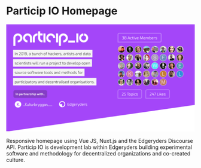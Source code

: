 # Particip IO Homepage

![homepage](public/homepage.png)

Responsive homepage using Vue JS, Nuxt.js and the Edgeryders Discourse API. Particip IO is development lab within Edgeryders building experimental software and methodology for decentralized organizations and co-created culture.

